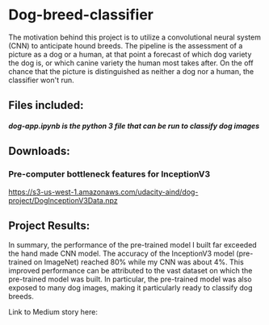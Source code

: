 # Dog-breed-classifier

The motivation behind this project is to utilize a convolutional neural system (CNN) to anticipate hound breeds. The pipeline is the assessment of a picture as a dog or a human, at that point a forecast of which dog variety the dog is, or which canine variety the human most takes after. On the off chance that the picture is distinguished as neither a dog nor a human, the classifier won't run.

## Files included:

##### dog-app.ipynb is the python 3 file that can be run to classify dog images

## Downloads: 
### Pre-computer bottleneck features for InceptionV3
https://s3-us-west-1.amazonaws.com/udacity-aind/dog-project/DogInceptionV3Data.npz

## Project Results:
In summary, the performance of the pre-trained model I built far exceeded the hand made CNN model. The accuracy of the InceptionV3 model (pre-trained on ImageNet) reached 80% while my CNN was about 4%.  This improved performance can be attributed to the vast dataset on which the pre-trained model was built.  In particular, the pre-trained model was also exposed to many dog images, making it particularly ready to classify dog breeds.

Link to Medium story here: 
